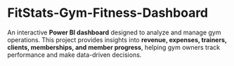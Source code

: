 # FitStats-Gym-Fitness-Dashboard
An interactive **Power BI dashboard** designed to analyze and manage gym operations.   This project provides insights into **revenue, expenses, trainers, clients, memberships, and member progress**, helping gym owners track performance and make data-driven decisions.  
